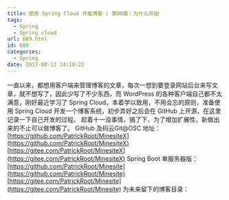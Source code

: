 ```yaml
---
title: 使用 Spring Cloud 开发博客 | 第00篇：为什么开始
tags:
  - Spring
  - Spring cloud
url: 689.html
id: 689
categories:
  - Spring
date: 2017-08-12 14:10:22
---
```


一直以来，都想用客户端来管理博客的文章，每次一想到要登录网站后台来写文章，就不想写了，因此少写了不少东西，而 WordPress 的各种客户端自己都不太满意，刚好最近学习了 Spring Cloud，本着学以致用，不用会忘的原则，准备使用 Spring Cloud 开发一个博客系统，初步弄好之后会在 GitHub 上开源，在这里记录一下自己开发的过程。 趁着十一没事情，搞了下，为了增加扩展性，新做出来的不止可以做博客了。 GitHub 及码云Git@OSC 地址： [https://github.com/PatrickRoot/MinesiteX](https://github.com/PatrickRoot/MinesiteX) [https://gitee.com/PatrickRoot/MinesiteX](https://gitee.com/PatrickRoot/MinesiteX) Spring Boot 单服务器版： [https://github.com/PatrickRoot/Minesite](https://github.com/PatrickRoot/Minesite) [https://gitee.com/PatrickRoot/Minesite](https://gitee.com/PatrickRoot/Minesite) 为未来留下的博客目录：